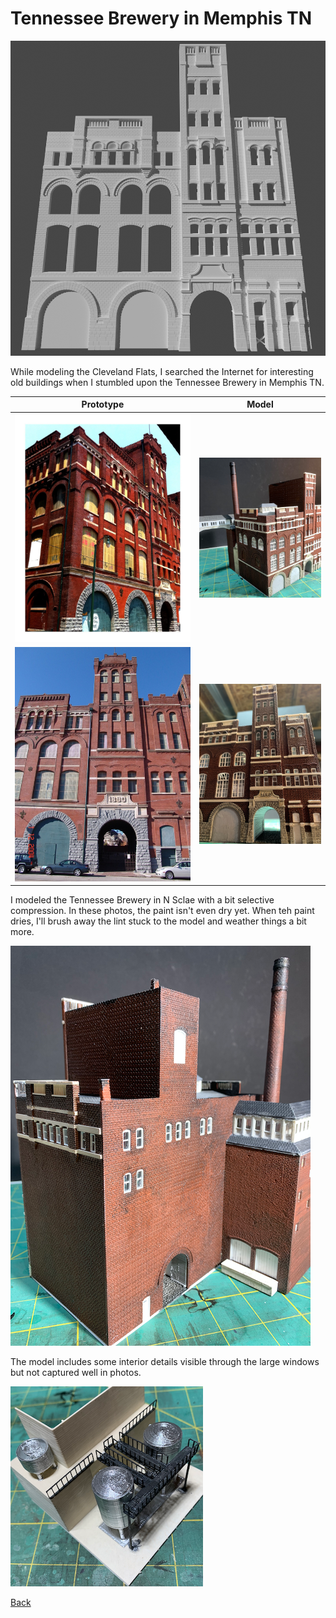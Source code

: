 # Tennessee Brewery in Memphis TN 

![Front Elevation](frontI.png)

While modeling the Cleveland Flats, I searched the Internet for interesting old buildings when I stumbled upon the Tennessee Brewery in Memphis TN.

Prototype        |   Model                   
:----------------------------------:|:----------------------------------:
![](protoCornerElevation.jpeg)  |  ![](IMG_0674.png)
![](protoFrontElevation4.jpeg)  |  ![](IMG_0679.png)

I modeled the Tennessee Brewery in N Sclae with a bit selective compression. In these photos, the paint isn't even dry yet. When teh paint dries, I'll brush away the lint stuck to the model and weather things a bit more. 

![Back](IMG_0683.png)

The model includes some interior details visible through the large windows but not captured well in photos. 

![Interior](IMG_0667.png)


[Back](https://nscale4by8.github.io/nscale4x8/)
